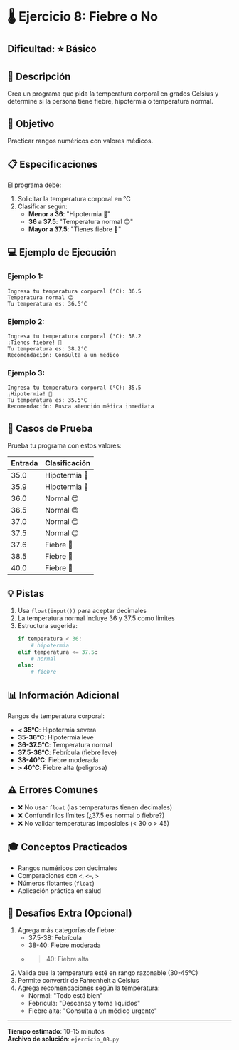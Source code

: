 # 🌡️ Ejercicio 8: Fiebre o No

## Dificultad: ⭐ Básico

## 📝 Descripción

Crea un programa que pida la temperatura corporal en grados Celsius y determine si la persona tiene fiebre, hipotermia o temperatura normal.

## 🎯 Objetivo

Practicar rangos numéricos con valores médicos.

## 📋 Especificaciones

El programa debe:

1. Solicitar la temperatura corporal en °C
2. Clasificar según:
   - **Menor a 36**: "Hipotermia 🥶"
   - **36 a 37.5**: "Temperatura normal 😊"
   - **Mayor a 37.5**: "Tienes fiebre 🤒"

## 💻 Ejemplo de Ejecución

### Ejemplo 1:
```
Ingresa tu temperatura corporal (°C): 36.5
Temperatura normal 😊
Tu temperatura es: 36.5°C
```

### Ejemplo 2:
```
Ingresa tu temperatura corporal (°C): 38.2
¡Tienes fiebre! 🤒
Tu temperatura es: 38.2°C
Recomendación: Consulta a un médico
```

### Ejemplo 3:
```
Ingresa tu temperatura corporal (°C): 35.5
¡Hipotermia! 🥶
Tu temperatura es: 35.5°C
Recomendación: Busca atención médica inmediata
```

## 🧪 Casos de Prueba

Prueba tu programa con estos valores:

| Entrada | Clasificación |
|---------|---------------|
| 35.0 | Hipotermia 🥶 |
| 35.9 | Hipotermia 🥶 |
| 36.0 | Normal 😊 |
| 36.5 | Normal 😊 |
| 37.0 | Normal 😊 |
| 37.5 | Normal 😊 |
| 37.6 | Fiebre 🤒 |
| 38.5 | Fiebre 🤒 |
| 40.0 | Fiebre 🤒 |

## 💡 Pistas

1. Usa `float(input())` para aceptar decimales
2. La temperatura normal incluye 36 y 37.5 como límites
3. Estructura sugerida:
   ```python
   if temperatura < 36:
       # hipotermia
   elif temperatura <= 37.5:
       # normal
   else:
       # fiebre
   ```

## 📊 Información Adicional

Rangos de temperatura corporal:
- **< 35°C**: Hipotermia severa
- **35-36°C**: Hipotermia leve
- **36-37.5°C**: Temperatura normal
- **37.5-38°C**: Febrícula (fiebre leve)
- **38-40°C**: Fiebre moderada
- **> 40°C**: Fiebre alta (peligrosa)

## ⚠️ Errores Comunes

- ❌ No usar `float` (las temperaturas tienen decimales)
- ❌ Confundir los límites (¿37.5 es normal o fiebre?)
- ❌ No validar temperaturas imposibles (< 30 o > 45)

## 🎓 Conceptos Practicados

- Rangos numéricos con decimales
- Comparaciones con `<`, `<=`, `>`
- Números flotantes (`float`)
- Aplicación práctica en salud

## 🚀 Desafíos Extra (Opcional)

1. Agrega más categorías de fiebre:
   - 37.5-38: Febrícula
   - 38-40: Fiebre moderada
   - > 40: Fiebre alta
2. Valida que la temperatura esté en rango razonable (30-45°C)
3. Permite convertir de Fahrenheit a Celsius
4. Agrega recomendaciones según la temperatura:
   - Normal: "Todo está bien"
   - Febrícula: "Descansa y toma líquidos"
   - Fiebre alta: "Consulta a un médico urgente"

---

**Tiempo estimado**: 10-15 minutos  
**Archivo de solución**: `ejercicio_08.py`

